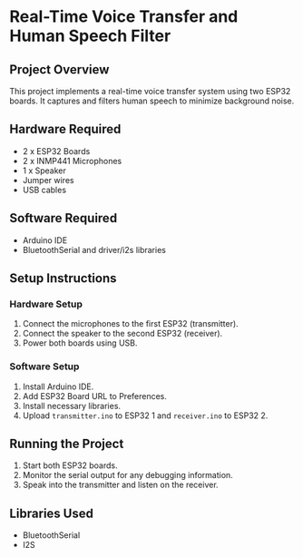 # Real-Time Voice Transfer and Human Speech Filter

## Project Overview
This project implements a real-time voice transfer system using two ESP32 boards. It captures and filters human speech to minimize background noise.

## Hardware Required
- 2 x ESP32 Boards
- 2 x INMP441 Microphones
- 1 x Speaker
- Jumper wires
- USB cables

## Software Required
- Arduino IDE
- BluetoothSerial and driver/i2s libraries

## Setup Instructions

### Hardware Setup
1. Connect the microphones to the first ESP32 (transmitter).
2. Connect the speaker to the second ESP32 (receiver).
3. Power both boards using USB.

### Software Setup
1. Install Arduino IDE.
2. Add ESP32 Board URL to Preferences.
3. Install necessary libraries.
4. Upload `transmitter.ino` to ESP32 1 and `receiver.ino` to ESP32 2.

## Running the Project
1. Start both ESP32 boards.
2. Monitor the serial output for any debugging information.
3. Speak into the transmitter and listen on the receiver.

## Libraries Used
- BluetoothSerial
- I2S
